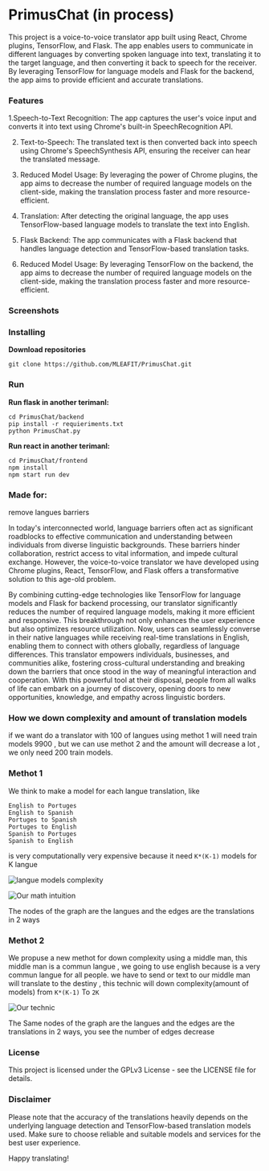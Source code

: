# PrimusChat (in process)

This project is a voice-to-voice translator app built using React, Chrome plugins, TensorFlow, and Flask. The app enables users to communicate in different languages by converting spoken language into text, translating it to the target language, and then converting it back to speech for the receiver. By leveraging TensorFlow for language models and Flask for the backend, the app aims to provide efficient and accurate translations.

### Features

1.Speech-to-Text Recognition: The app captures the user's voice input and converts it into text using Chrome's built-in SpeechRecognition API.

2. Text-to-Speech: The translated text is then converted back into speech using Chrome's SpeechSynthesis API, ensuring the receiver can hear the translated message.

3. Reduced Model Usage: By leveraging the power of Chrome plugins, the app aims to decrease the number of required language models on the client-side, making the translation process faster and more resource-efficient. 

4. Translation: After detecting the original language, the app uses TensorFlow-based language models to translate the text into English.

5. Flask Backend: The app communicates with a Flask backend that handles language detection and TensorFlow-based translation tasks.

6. Reduced Model Usage: By leveraging TensorFlow on the backend, the app aims to decrease the number of required language models on the client-side, making the translation process faster and more resource-efficient.

### Screenshots

### Installing
**Download repositories**

    git clone https://github.com/MLEAFIT/PrimusChat.git

### Run 

**Run flask in another terimanl:**

    cd PrimusChat/backend
    pip install -r requieriments.txt
    python PrimusChat.py

**Run react in another terimanl:**

    cd PrimusChat/frontend
    npm install
    npm start run dev



### Made for:
remove langues barriers

In today's interconnected world, language barriers often act as significant roadblocks to effective communication and understanding between individuals from diverse linguistic backgrounds. These barriers hinder collaboration, restrict access to vital information, and impede cultural exchange. However, the voice-to-voice translator we have developed using Chrome plugins, React, TensorFlow, and Flask offers a transformative solution to this age-old problem.

By combining cutting-edge technologies like TensorFlow for language models and Flask for backend processing, our translator significantly reduces the number of required language models, making it more efficient and responsive. This breakthrough not only enhances the user experience but also optimizes resource utilization. Now, users can seamlessly converse in their native languages while receiving real-time translations in English, enabling them to connect with others globally, regardless of language differences. This translator empowers individuals, businesses, and communities alike, fostering cross-cultural understanding and breaking down the barriers that once stood in the way of meaningful interaction and cooperation. With this powerful tool at their disposal, people from all walks of life can embark on a journey of discovery, opening doors to new opportunities, knowledge, and empathy across linguistic borders.

### How we down complexity and amount of translation models 

if we want do a translator with 100 of langues using methot 1 will need train models 9900 , but we can use methot 2 and the amount will decrease a lot , we only need 200 train models.

### Methot 1

We think to make a model for each langue translation, like 

    English to Portuges
    English to Spanish 
    Portuges to Spanish
    Portuges to English
    Spanish to Portuges
    Spanish to English

is very computationally very expensive because it need ```K*(K-1)``` models for K langue

![langue models complexity](https://raw.githubusercontent.com/Semillero-Inteligencia-Artificial-EAFIT/PrimusChat/main/doc/images/1.png)

![Our math intuition](https://raw.githubusercontent.com/Semillero-Inteligencia-Artificial-EAFIT/PrimusChat/main/doc/images/2.png)

The nodes of the graph are the langues and the edges are the translations in 2 ways

### Methot 2

We propuse a new methot for down complexity using a middle man, this middle man is a commun langue , we going to use english because is a very commun langue for all people. we have to send or text to our middle man will translate to the destiny , this technic will down complexity(amount of models) from ```K*(K-1)``` To ```2K```

![Our technic](https://raw.githubusercontent.com/Semillero-Inteligencia-Artificial-EAFIT/PrimusChat/main/doc/images/3.png)

The Same nodes of the graph are the langues and the edges are the translations in 2 ways, you see the number of edges decrease


### License

This project is licensed under the GPLv3 License - see the LICENSE file for details.

### Disclaimer

Please note that the accuracy of the translations heavily depends on the underlying language detection and TensorFlow-based translation models used. Make sure to choose reliable and suitable models and services for the best user experience.

Happy translating!

